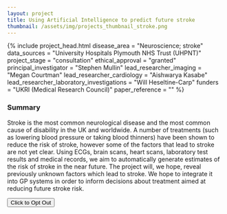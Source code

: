 ```yaml
---
layout: project
title: Using Artificial Intelligence to predict future stroke
thumbnail: /assets/img/projects_thumbnail_stroke.png
---
```


{% include project_head.html 
disease_area = "Neuroscience; stroke"
data_sources = "University Hospitals Plymouth NHS Trust (UHPNT)"
project_stage = "consultation"
ethical_approval = "granted"
principal_investigator = "Stephen Mullin"
lead_researcher_imaging = "Megan Courtman"
lead_researcher_cardiology = "Aishwarya Kasabe"
lead_researcher_laboratory_investigations = "Will Heseltine-Carp"
funders = "UKRI (Medical Research Council)"
paper_reference = ""
%}

### Summary
Stroke is the most common neurological disease and the most common cause of disability in the UK and worldwide. A number of treatments (such as lowering blood pressure or taking blood thinners) have been shown to reduce the risk of stroke, however some of the factors that lead to stroke are not yet clear. Using ECGs, brain scans, heart scans, laboratory test results and medical records, we aim to automatically generate estimates of the risk of stroke in the near future. The project will, we hope, reveal previously unknown factors which lead to stroke. We hope to integrate it into GP systems in order to inform decisions about treatment aimed at reducing future stroke risk.     


<a href="{% link pages/optout.md%}">
 <button type="button" class="btn btn-primary btn-lg btn-block">Click to Opt Out</button> 
</a>